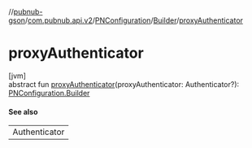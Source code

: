 //[pubnub-gson](../../../../index.md)/[com.pubnub.api.v2](../../index.md)/[PNConfiguration](../index.md)/[Builder](index.md)/[proxyAuthenticator](proxy-authenticator.md)

# proxyAuthenticator

[jvm]\
abstract fun [proxyAuthenticator](proxy-authenticator.md)(proxyAuthenticator: Authenticator?): [PNConfiguration.Builder](index.md)

#### See also

| |
|---|
| Authenticator |
